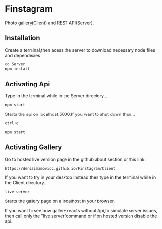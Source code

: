 # Finstagram
Photo gallery(Client) and REST API(Server).

## Installation
Create a terminal,then acess the server to download necessary node files and dependecies
```bash
cd Server
npm install
```
## Activating Api
Type in the terminal while in the Server directory...
```bash
npm start
```
Starts the api on localhost:5000.If you want to shut down then...
```bash
ctrl+c
```
```bash
npm start
```
## Activating Gallery
Go to hosted live version page in the github about section or this link:
```
https://denisimamovicc.github.io/Finstagram/Client
```
If you want to try in your desktop instead then type in the terminal while in the Client directory...
```bash
live-server
```
Starts the gallery page on a localhost in your browser.

If you want to see how gallery reacts without Api,to simulate server issues, then call only the "live server"command or if on hosted version disable the api.